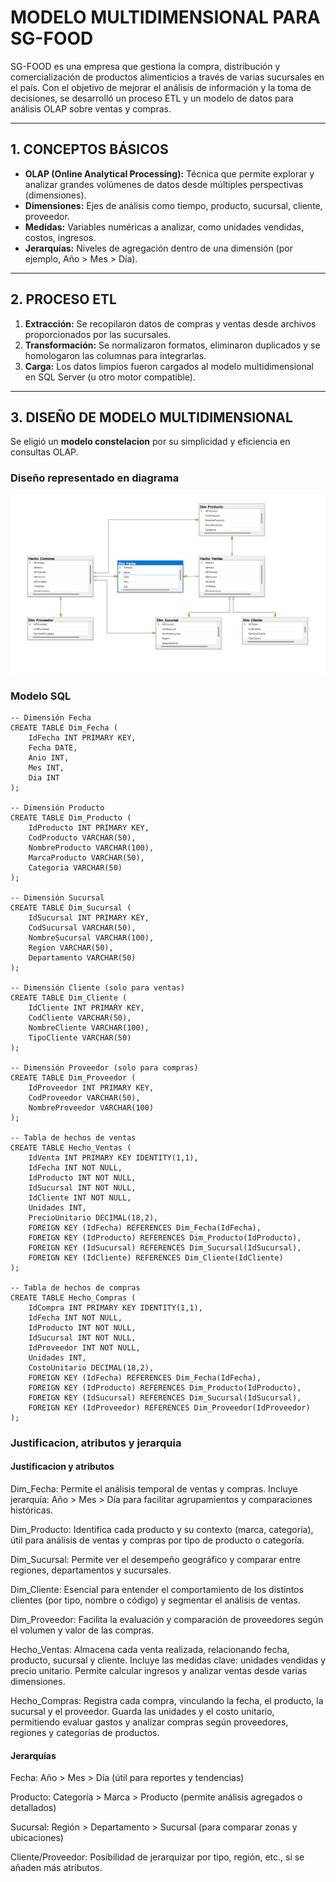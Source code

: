 # MODELO MULTIDIMENSIONAL PARA SG-FOOD


SG-FOOD es una empresa que gestiona la compra, distribución y comercialización de productos alimenticios a través de varias sucursales en el país. Con el objetivo de mejorar el análisis de información y la toma de decisiones, se desarrolló un proceso ETL y un modelo de datos para análisis OLAP sobre ventas y compras.

---

## 1. CONCEPTOS BÁSICOS

- **OLAP (Online Analytical Processing):** Técnica que permite explorar y analizar grandes volúmenes de datos desde múltiples perspectivas (dimensiones).
- **Dimensiones:** Ejes de análisis como tiempo, producto, sucursal, cliente, proveedor.
- **Medidas:** Variables numéricas a analizar, como unidades vendidas, costos, ingresos.
- **Jerarquías:** Niveles de agregación dentro de una dimensión (por ejemplo, Año > Mes > Día).

---

## 2. PROCESO ETL

1. **Extracción:** Se recopilaron datos de compras y ventas desde archivos proporcionados por las sucursales.
2. **Transformación:** Se normalizaron formatos, eliminaron duplicados y se homologaron las columnas para integrarlas.
3. **Carga:** Los datos limpios fueron cargados al modelo multidimensional en SQL Server (u otro motor compatible).

---

## 3. DISEÑO DE MODELO MULTIDIMENSIONAL

Se eligió un **modelo constelacion** por su simplicidad y eficiencia en consultas OLAP.

### Diseño representado en diagrama

![alt text](Diagrama.png)

### Modelo SQL

```
-- Dimensión Fecha
CREATE TABLE Dim_Fecha (
    IdFecha INT PRIMARY KEY,
    Fecha DATE,
    Anio INT,
    Mes INT,
    Dia INT
);

-- Dimensión Producto
CREATE TABLE Dim_Producto (
    IdProducto INT PRIMARY KEY,
    CodProducto VARCHAR(50),
    NombreProducto VARCHAR(100),
    MarcaProducto VARCHAR(50),
    Categoria VARCHAR(50)
);

-- Dimensión Sucursal
CREATE TABLE Dim_Sucursal (
    IdSucursal INT PRIMARY KEY,
    CodSucursal VARCHAR(50),
    NombreSucursal VARCHAR(100),
    Region VARCHAR(50),
    Departamento VARCHAR(50)
);

-- Dimensión Cliente (solo para ventas)
CREATE TABLE Dim_Cliente (
    IdCliente INT PRIMARY KEY,
    CodCliente VARCHAR(50),
    NombreCliente VARCHAR(100),
    TipoCliente VARCHAR(50)
);

-- Dimensión Proveedor (solo para compras)
CREATE TABLE Dim_Proveedor (
    IdProveedor INT PRIMARY KEY,
    CodProveedor VARCHAR(50),
    NombreProveedor VARCHAR(100)
);

-- Tabla de hechos de ventas
CREATE TABLE Hecho_Ventas (
    IdVenta INT PRIMARY KEY IDENTITY(1,1),
    IdFecha INT NOT NULL,
    IdProducto INT NOT NULL,
    IdSucursal INT NOT NULL,
    IdCliente INT NOT NULL,
    Unidades INT,
    PrecioUnitario DECIMAL(18,2),
    FOREIGN KEY (IdFecha) REFERENCES Dim_Fecha(IdFecha),
    FOREIGN KEY (IdProducto) REFERENCES Dim_Producto(IdProducto),
    FOREIGN KEY (IdSucursal) REFERENCES Dim_Sucursal(IdSucursal),
    FOREIGN KEY (IdCliente) REFERENCES Dim_Cliente(IdCliente)
);

-- Tabla de hechos de compras
CREATE TABLE Hecho_Compras (
    IdCompra INT PRIMARY KEY IDENTITY(1,1),
    IdFecha INT NOT NULL,
    IdProducto INT NOT NULL,
    IdSucursal INT NOT NULL,
    IdProveedor INT NOT NULL,
    Unidades INT,
    CostoUnitario DECIMAL(18,2),
    FOREIGN KEY (IdFecha) REFERENCES Dim_Fecha(IdFecha),
    FOREIGN KEY (IdProducto) REFERENCES Dim_Producto(IdProducto),
    FOREIGN KEY (IdSucursal) REFERENCES Dim_Sucursal(IdSucursal),
    FOREIGN KEY (IdProveedor) REFERENCES Dim_Proveedor(IdProveedor)
);

```

### Justificacion, atributos y jerarquia

#### Justificacion y atributos
Dim_Fecha:
Permite el análisis temporal de ventas y compras. Incluye jerarquía: Año > Mes > Día para facilitar agrupamientos y comparaciones históricas.

Dim_Producto:
Identifica cada producto y su contexto (marca, categoría), útil para análisis de ventas y compras por tipo de producto o categoría.

Dim_Sucursal:
Permite ver el desempeño geográfico y comparar entre regiones, departamentos y sucursales.

Dim_Cliente:
Esencial para entender el comportamiento de los distintos clientes (por tipo, nombre o código) y segmentar el análisis de ventas.

Dim_Proveedor:
Facilita la evaluación y comparación de proveedores según el volumen y valor de las compras.

Hecho_Ventas:
Almacena cada venta realizada, relacionando fecha, producto, sucursal y cliente. Incluye las medidas clave: unidades vendidas y precio unitario. Permite calcular ingresos y analizar ventas desde varias dimensiones.

Hecho_Compras:
Registra cada compra, vinculando la fecha, el producto, la sucursal y el proveedor. Guarda las unidades y el costo unitario, permitiendo evaluar gastos y analizar compras según proveedores, regiones y categorías de productos.

#### Jerarquías
Fecha: Año > Mes > Día (útil para reportes y tendencias)

Producto: Categoría > Marca > Producto (permite análisis agregados o detallados)

Sucursal: Región > Departamento > Sucursal (para comparar zonas y ubicaciones)

Cliente/Proveedor: Posibilidad de jerarquizar por tipo, región, etc., si se añaden más atributos.

